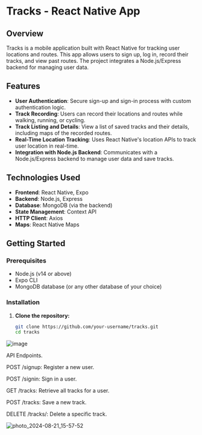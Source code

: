 # Tracks - React Native App

## Overview
Tracks is a mobile application built with React Native for tracking user locations and routes. This app allows users to sign up, log in, record their tracks, and view past routes. The project integrates a Node.js/Express backend for managing user data.

## Features
- **User Authentication**: Secure sign-up and sign-in process with custom authentication logic.
- **Track Recording**: Users can record their locations and routes while walking, running, or cycling.
- **Track Listing and Details**: View a list of saved tracks and their details, including maps of the recorded routes.
- **Real-Time Location Tracking**: Uses React Native's location APIs to track user location in real-time.
- **Integration with Node.js Backend**: Communicates with a Node.js/Express backend to manage user data and save tracks.

## Technologies Used
- **Frontend**: React Native, Expo
- **Backend**: Node.js, Express
- **Database**: MongoDB (via the backend)
- **State Management**: Context API
- **HTTP Client**: Axios
- **Maps**: React Native Maps

## Getting Started

### Prerequisites
- Node.js (v14 or above)
- Expo CLI
- MongoDB database (or any other database of your choice)

### Installation

1. **Clone the repository:**
   ```bash
   git clone https://github.com/your-username/tracks.git
   cd tracks

![image](https://github.com/user-attachments/assets/7cab01ff-d841-4693-ab57-48661cbc1a54)

API Endpoints.

POST /signup: Register a new user.

POST /signin: Sign in a user.

GET /tracks: Retrieve all tracks for a user.

POST /tracks: Save a new track.

DELETE /tracks/: Delete a specific track.

![photo_2024-08-21_15-57-52](https://github.com/user-attachments/assets/b84b27d6-7cc4-40dd-8106-d8c06734f36d)


